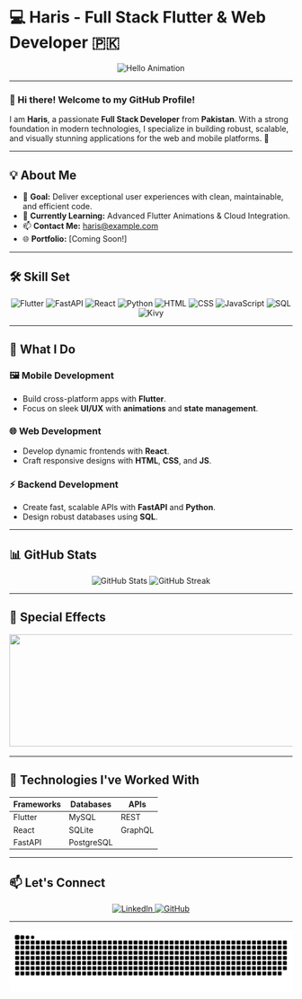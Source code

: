 
# 💻 **Haris - Full Stack Flutter & Web Developer** 🇵🇰  

<div align="center">
  <img src="https://user-images.githubusercontent.com/77613409/110207614-b2bde200-7e8b-11eb-9648-6e504c0cb9b3.gif" alt="Hello Animation" width="300"/>
</div>

---

### 👋 Hi there! Welcome to my GitHub Profile!  

I am **Haris**, a passionate **Full Stack Developer** from **Pakistan**. With a strong foundation in modern technologies, I specialize in building robust, scalable, and visually stunning applications for the web and mobile platforms. 🚀

---

## 💡 **About Me**
- 🎯 **Goal:** Deliver exceptional user experiences with clean, maintainable, and efficient code.
- 🌱 **Currently Learning:** Advanced Flutter Animations & Cloud Integration.
- 📫 **Contact Me:** [haris@example.com](mailto:haris@example.com)  
- 🌐 **Portfolio:** [Coming Soon!]

---

## 🛠️ **Skill Set**

<div align="center">
  <img src="https://img.shields.io/badge/Flutter-%2302569B.svg?style=for-the-badge&logo=Flutter&logoColor=white" alt="Flutter"/>  
  <img src="https://img.shields.io/badge/FastAPI-%23009877.svg?style=for-the-badge&logo=fastapi&logoColor=white" alt="FastAPI"/>  
  <img src="https://img.shields.io/badge/React-%2361DAFB.svg?style=for-the-badge&logo=react&logoColor=black" alt="React"/>  
  <img src="https://img.shields.io/badge/Python-%233776AB.svg?style=for-the-badge&logo=python&logoColor=white" alt="Python"/>  
  <img src="https://img.shields.io/badge/HTML-%23E34F26.svg?style=for-the-badge&logo=html5&logoColor=white" alt="HTML"/>  
  <img src="https://img.shields.io/badge/CSS-%231572B6.svg?style=for-the-badge&logo=css3&logoColor=white" alt="CSS"/>  
  <img src="https://img.shields.io/badge/JavaScript-%23F7DF1E.svg?style=for-the-badge&logo=javascript&logoColor=black" alt="JavaScript"/>  
  <img src="https://img.shields.io/badge/SQL-%234B4B4B.svg?style=for-the-badge&logo=sqlite&logoColor=white" alt="SQL"/>  
  <img src="https://img.shields.io/badge/Kivy-%23056787.svg?style=for-the-badge&logo=kivy&logoColor=white" alt="Kivy"/>  
</div>

---

## 🚀 **What I Do**

### 🖼️ **Mobile Development**
- Build cross-platform apps with **Flutter**.  
- Focus on sleek **UI/UX** with **animations** and **state management**.

### 🌐 **Web Development**
- Develop dynamic frontends with **React**.  
- Craft responsive designs with **HTML**, **CSS**, and **JS**.  

### ⚡ **Backend Development**
- Create fast, scalable APIs with **FastAPI** and **Python**.  
- Design robust databases using **SQL**.  

---

## 📊 **GitHub Stats**

<div align="center">
  <img src="https://github-readme-stats.vercel.app/api?username=haris-pk&show_icons=true&theme=radical" alt="GitHub Stats" width="450"/>
  <img src="https://github-readme-streak-stats.herokuapp.com/?user=haris-pk&theme=radical" alt="GitHub Streak" width="450"/>
</div>

---

## 🎨 **Special Effects**

<div align="center">
  <img src="https://raw.githubusercontent.com/rodrigograca31/rodrigograca31/master/matrix.svg" width="800" height="200">
</div>

---

## 🌟 **Technologies I've Worked With**

| **Frameworks** | **Databases** | **APIs** |  
|----------------|---------------|----------|  
| Flutter        | MySQL         | REST     |  
| React          | SQLite        | GraphQL  |  
| FastAPI        | PostgreSQL    |          |  

---

## 📫 **Let's Connect**

<div align="center">
  <a href="https://linkedin.com/in/haris-pk">
    <img src="https://img.shields.io/badge/LinkedIn-%230077B5.svg?style=for-the-badge&logo=linkedin&logoColor=white" alt="LinkedIn"/>
  </a>
  <a href="https://github.com/haris-pk">
    <img src="https://img.shields.io/badge/GitHub-%2312100E.svg?style=for-the-badge&logo=github&logoColor=white" alt="GitHub"/>
  </a>
</div>

---

<div align="center">
  <img src="https://raw.githubusercontent.com/Platane/snk/output/github-contribution-grid-snake.svg" alt="GitHub Snake Animation"/>
</div>
